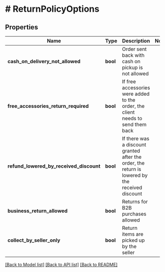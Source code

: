 # # ReturnPolicyOptions

## Properties

Name | Type | Description | Notes
------------ | ------------- | ------------- | -------------
**cash_on_delivery_not_allowed** | **bool** | Order sent back with cash on pickup is not allowed |
**free_accessories_return_required** | **bool** | If free accessories were added to the order, the client needs to send them back |
**refund_lowered_by_received_discount** | **bool** | If there was a discount granted after the order, the return is lowered by the received discount |
**business_return_allowed** | **bool** | Returns for B2B purchases allowed |
**collect_by_seller_only** | **bool** | Return items are picked up by the seller |

[[Back to Model list]](../../README.md#models) [[Back to API list]](../../README.md#endpoints) [[Back to README]](../../README.md)

